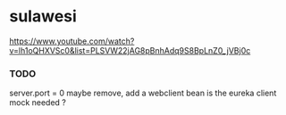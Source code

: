 # sulawesi

https://www.youtube.com/watch?v=lh1oQHXVSc0&list=PLSVW22jAG8pBnhAdq9S8BpLnZ0_jVBj0c

### TODO



server.port = 0 maybe remove, 
add a webclient bean
is the eureka client mock needed ? 
